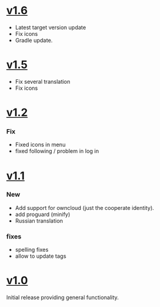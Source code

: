# [v1.6](https://gitlab.com/derSchabi/OCBookmarks/tags/v1.6)

- Latest target version update
- Fix icons
- Gradle update.

# [v1.5](https://gitlab.com/derSchabi/OCBookmarks/tags/v1.5)

- Fix several translation
- Fix icons


# [v1.2](https://gitlab.com/derSchabi/OCBookmarks/tags/v1.2)

### Fix
- Fixed icons in menu
- fixed following / problem in log in


# [v1.1](https://gitlab.com/derSchabi/OCBookmarks/tags/v1.1)

### New
- Add support for owncloud (just the cooperate identity).
- add proguard (minify)
- Russian translation

### fixes
- spelling fixes
- allow to update tags


# [v1.0](https://gitlab.com/derSchabi/OCBookmarks/tags/v1.0)
Initial release providing general functionality.